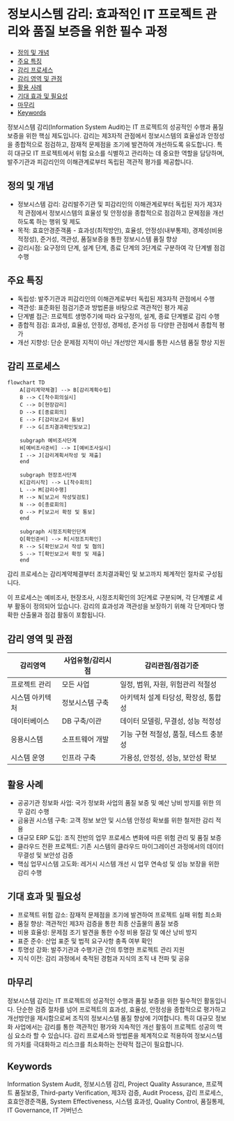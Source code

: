 # 정보시스템 감리: 효과적인 IT 프로젝트 관리와 품질 보증을 위한 필수 과정

<!-- mtoc-start -->

- [정의 및 개념](#정의-및-개념)
- [주요 특징](#주요-특징)
- [감리 프로세스](#감리-프로세스)
- [감리 영역 및 관점](#감리-영역-및-관점)
- [활용 사례](#활용-사례)
- [기대 효과 및 필요성](#기대-효과-및-필요성)
- [마무리](#마무리)
- [Keywords](#keywords)

<!-- mtoc-end -->

정보시스템 감리(Information System Audit)는 IT 프로젝트의 성공적인 수행과 품질 보증을 위한 핵심 제도입니다. 감리는 제3자적 관점에서 정보시스템의 효율성과 안정성을 종합적으로 점검하고, 잠재적 문제점을 조기에 발견하여 개선하도록 유도합니다. 특히 대규모 IT 프로젝트에서 위험 요소를 식별하고 관리하는 데 중요한 역할을 담당하며, 발주기관과 피감리인의 이해관계로부터 독립된 객관적 평가를 제공합니다.

## 정의 및 개념

- 정보시스템 감리: 감리발주기관 및 피감리인의 이해관계로부터 독립된 자가 제3자적 관점에서 정보시스템의 효율성 및 안정성을 종합적으로 점검하고 문제점을 개선하도록 하는 행위 및 제도
- 목적: 효효안경준객품 - 효과성(최적방안), 효율성, 안정성(내부통제), 경제성(비용적정성), 준거성, 객관성, 품질보증을 통한 정보시스템 품질 향상
- 감리시점: 요구정의 단계, 설계 단계, 종료 단계의 3단계로 구분하여 각 단계별 점검 수행

## 주요 특징

- 독립성: 발주기관과 피감리인의 이해관계로부터 독립된 제3자적 관점에서 수행
- 객관성: 표준화된 점검기준과 방법론을 바탕으로 객관적인 평가 제공
- 단계별 접근: 프로젝트 생명주기에 따라 요구정의, 설계, 종료 단계별로 감리 수행
- 종합적 점검: 효과성, 효율성, 안정성, 경제성, 준거성 등 다양한 관점에서 종합적 평가
- 개선 지향성: 단순 문제점 지적이 아닌 개선방안 제시를 통한 시스템 품질 향상 지원

## 감리 프로세스

```mermaid
flowchart TD
    A[감리계약체결] --> B[감리계획수립]
    B --> C[착수회의실시]
    C --> D[현장감리]
    D --> E[종료회의]
    E --> F[감리보고서 통보]
    F --> G[조치결과확인및보고]

    subgraph 예비조사단계
    H[예비조사준비] --> I[예비조사실시]
    I --> J[감리계획서작성 및 제출]
    end

    subgraph 현장조사단계
    K[감리시작] --> L[착수회의]
    L --> M[감리수행]
    M --> N[보고서 작성및검토]
    N --> O[종료회의]
    O --> P[보고서 확정 및 통보]
    end

    subgraph 시정조치확인단계
    Q[확인준비] --> R[시정조치확인]
    R --> S[확인보고서 작성 및 협의]
    S --> T[확인보고서 확정 및 제출]
    end
```

감리 프로세스는 감리계약체결부터 조치결과확인 및 보고까지 체계적인 절차로 구성됩니다.

이 프로세스는 예비조사, 현장조사, 시정조치확인의 3단계로 구분되며, 각 단계별로 세부 활동이 정의되어 있습니다. 감리의 효과성과 객관성을 보장하기 위해 각 단계마다 명확한 산출물과 점검 활동이 포함됩니다.

## 감리 영역 및 관점

| 감리영역        | 사업유형/감리시점 | 감리관점/점검기준                     |
| --------------- | ----------------- | ------------------------------------- |
| 프로젝트 관리   | 모든 사업         | 일정, 범위, 자원, 위험관리 적절성     |
| 시스템 아키텍처 | 정보시스템 구축   | 아키텍처 설계 타당성, 확장성, 통합성  |
| 데이터베이스    | DB 구축/이관      | 데이터 모델링, 무결성, 성능 적정성    |
| 응용시스템      | 소프트웨어 개발   | 기능 구현 적절성, 품질, 테스트 충분성 |
| 시스템 운영     | 인프라 구축       | 가용성, 안정성, 성능, 보안성 확보     |

## 활용 사례

- 공공기관 정보화 사업: 국가 정보화 사업의 품질 보증 및 예산 낭비 방지를 위한 의무 감리 수행
- 금융권 시스템 구축: 고객 정보 보안 및 시스템 안정성 확보를 위한 철저한 감리 적용
- 대규모 ERP 도입: 조직 전반의 업무 프로세스 변화에 따른 위험 관리 및 품질 보증
- 클라우드 전환 프로젝트: 기존 시스템의 클라우드 마이그레이션 과정에서의 데이터 무결성 및 보안성 검증
- 핵심 업무시스템 고도화: 레거시 시스템 개선 시 업무 연속성 및 성능 보장을 위한 감리 수행

## 기대 효과 및 필요성

- 프로젝트 위험 감소: 잠재적 문제점을 조기에 발견하여 프로젝트 실패 위험 최소화
- 품질 향상: 객관적인 제3자 검증을 통한 최종 산출물의 품질 보증
- 비용 효율성: 문제점 조기 발견을 통한 수정 비용 절감 및 예산 낭비 방지
- 표준 준수: 산업 표준 및 법적 요구사항 충족 여부 확인
- 투명성 강화: 발주기관과 수행기관 간의 투명한 프로젝트 관리 지원
- 지식 이전: 감리 과정에서 축적된 경험과 지식의 조직 내 전파 및 공유

## 마무리

정보시스템 감리는 IT 프로젝트의 성공적인 수행과 품질 보증을 위한 필수적인 활동입니다. 단순한 검증 절차를 넘어 프로젝트의 효과성, 효율성, 안정성을 종합적으로 평가하고 개선방안을 제시함으로써 조직의 정보시스템 품질 향상에 기여합니다. 특히 대규모 정보화 사업에서는 감리를 통한 객관적인 평가와 지속적인 개선 활동이 프로젝트 성공의 핵심 요소라 할 수 있습니다. 감리 프로세스와 방법론을 체계적으로 적용하여 정보시스템의 가치를 극대화하고 리스크를 최소화하는 전략적 접근이 필요합니다.

## Keywords

Information System Audit, 정보시스템 감리, Project Quality Assurance, 프로젝트 품질보증, Third-party Verification, 제3자 검증, Audit Process, 감리 프로세스, 효효안경준객품, System Effectiveness, 시스템 효과성, Quality Control, 품질통제, IT Governance, IT 거버넌스
